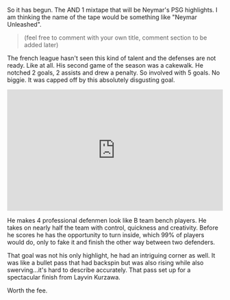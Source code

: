 So it has begun. The AND 1 mixtape that will be Neymar's PSG highlights. I am thinking the name of the tape would be something like "Neymar Unleashed".
>(feel free to comment with your own title, comment section to be added later) 

The french league hasn't seen this kind of talent and the defenses are not ready. Like at all. His second game of the season was a cakewalk. He  notched 2 goals, 2 assists and drew a penalty. So involved with 5 goals. No biggie. It was capped off by this absolutely disgusting goal.

<div style="width: 100%; height: 0px; position: relative; padding-bottom: 56.250%;"><iframe src="https://streamable.com/s/0jddt/xckqow" frameborder="0" width="100%" height="100%" allowfullscreen style="width: 100%; height: 100%; position: absolute;"></iframe></div>

He makes 4 professional defenmen look like B team bench players. He takes on nearly half the team with control, quickness and creativity. Before he scores he has the opportunity to turn inside, which 99% of players would do, only to fake it and finish the other way between two defenders.

That goal was not his only highlight, he had an intriguing corner as well. It was like a bullet pass that had backspin but was also rising while also swerving...it's hard to describe accurately. That pass set up for a spectacular finish from Layvin Kurzawa. 

Worth the fee. 

